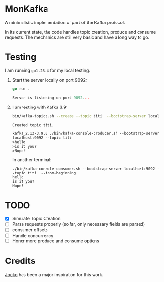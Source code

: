 # MonKafka 
A minimalistic implementation of part of the Kafka protocol.

In its current state, the code handles topic creation, produce and consume requests. The mechanics are still very basic and have a long way to go.

# Testing
I am running `go1.23.4` for my local testing.

1. Start the server locally on port 9092:

    ```go
    go run .

    Server is listening on port 9092...
    ```
2. I am testing with Kafka 3.9:

    ```bash
    bin/kafka-topics.sh --create --topic titi  --bootstrap-server localhost:9092    

    Created topic titi.
    ```

    ```
    kafka_2.13-3.9.0 ./bin/kafka-console-producer.sh --bootstrap-server localhost:9092 --topic titi
    >hello
    >is it you?
    >Nope!
    ```
    In another terminal:
    ```
    ./bin/kafka-console-consumer.sh --bootstrap-server localhost:9092 --topic titi  --from-beginning 
    hello
    is it you?
    Nope!
    ```


# TODO
- [X] Simulate Topic Creation
- [ ] Parse requests properly (so far, only necessary fields are parsed)
- [ ] consumer offsets
- [ ] Handle concurrency
- [ ] Honor more produce and consume options

# Credits
[Jocko](https://github.com/travisjeffery/jocko) has been a major inspiration for this work.